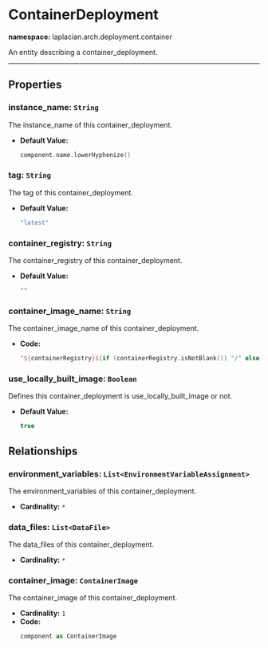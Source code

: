 

# **ContainerDeployment**
**namespace:** laplacian.arch.deployment.container

An entity describing a container_deployment.



---

## Properties

### instance_name: `String`
The instance_name of this container_deployment.
- **Default Value:**
  ```kotlin
  component.name.lowerHyphenize()
  ```

### tag: `String`
The tag of this container_deployment.
- **Default Value:**
  ```kotlin
  "latest"
  ```

### container_registry: `String`
The container_registry of this container_deployment.
- **Default Value:**
  ```kotlin
  ""
  ```

### container_image_name: `String`
The container_image_name of this container_deployment.
- **Code:**
  ```kotlin
  "${containerRegistry}${if (containerRegistry.isNotBlank()) "/" else ""}${containerImage.baseName}:${tag}"
  ```

### use_locally_built_image: `Boolean`
Defines this container_deployment is use_locally_built_image or not.
- **Default Value:**
  ```kotlin
  true
  ```

## Relationships

### environment_variables: `List<EnvironmentVariableAssignment>`
The environment_variables of this container_deployment.
- **Cardinality:** `*`

### data_files: `List<DataFile>`
The data_files of this container_deployment.
- **Cardinality:** `*`

### container_image: `ContainerImage`
The container_image of this container_deployment.
- **Cardinality:** `1`
- **Code:**
  ```kotlin
  component as ContainerImage
  ```
